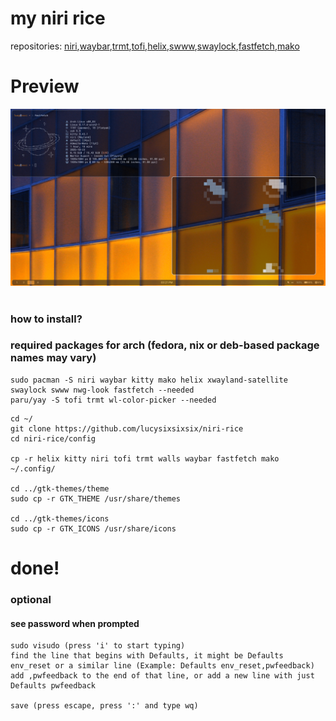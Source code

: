 # my niri rice
repositories: [niri](https://github.com/YaLTeR/niri),[waybar](https://github.com/Alexays/Waybar),[trmt](https://github.com/cenonym/trmt),[tofi](https://github.com/philj56/tofi),[helix](https://helix-editor.com/),[swww](https://github.com/LGFae/swww),[swaylock](https://github.com/swaywm/swaylock),[fastfetch](https://github.com/fastfetch-cli/fastfetch),[mako](https://github.com/emersion/mako)

# Preview
![alt text](https://raw.githubusercontent.com/lucysixsixsix/lucysixsixsix.github.io/refs/heads/main/images/rice.png "👀")
#
### how to install?

### required packages for arch (fedora, nix or deb-based package names may vary)
```
sudo pacman -S niri waybar kitty mako helix xwayland-satellite swaylock swww nwg-look fastfetch --needed
paru/yay -S tofi trmt wl-color-picker --needed
```

```
cd ~/
git clone https://github.com/lucysixsixsix/niri-rice
cd niri-rice/config

cp -r helix kitty niri tofi trmt walls waybar fastfetch mako ~/.config/

cd ../gtk-themes/theme
sudo cp -r GTK_THEME /usr/share/themes

cd ../gtk-themes/icons
sudo cp -r GTK_ICONS /usr/share/icons
```
# done!

### optional
#### see password when prompted
```
sudo visudo (press 'i' to start typing)
find the line that begins with Defaults, it might be Defaults env_reset or a similar line (Example: Defaults env_reset,pwfeedback)
add ,pwfeedback to the end of that line, or add a new line with just Defaults pwfeedback

save (press escape, press ':' and type wq)
```
